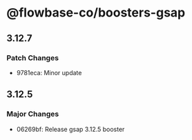 # @flowbase-co/boosters-gsap

## 3.12.7

### Patch Changes

- 9781eca: Minor update

## 3.12.5

### Major Changes

- 06269bf: Release gsap 3.12.5 booster
